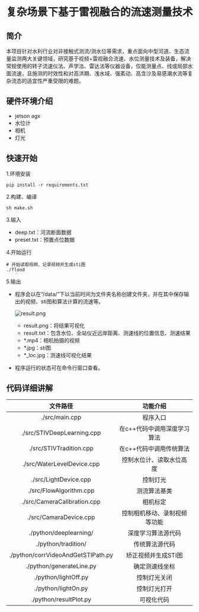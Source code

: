 # 复杂场景下基于雷视融合的流速测量技术

## 简介

本项目针对水利行业对非接触式测流/测水位等需求，重点面向中型河道、生态流量监测两大关键领域，研究基于视频+雷视融合流速、水位测量技术及装备，解决常规使用的转子流速仪法、声学法、雷达法等仪器设备，仅能测量点、线或局部水面流速，且施测的时效性和对高洪期、浅水域、强紊动、高含沙及易感潮水流等复杂流态的适宜性严重受限的难题。

## 硬件环境介绍

* jetson agx
* 水位计
* 相机
* 灯光

## 快速开始

1.环境安装

```Shell
pip install -r requirements.txt
```

2.构建、编译

```Shell
sh make.sh
```

3.输入

* deep.txt：河流断面数据
* preset.txt：预置点位数据

4.开始运行

```shell
# 开始读取视频、记录视频并生成sti图
./flood
```

5.输出

* 程序会以在“/data/”下以当前时间为文件夹名称创建文件夹，并在其中保存输出的视频、sti图和算法计算的流速等。

  ![result.png](./result.png)

  * result.png：将结果可视化
  * result.txt：包含水位、全站仪近远岸距离、测速线的位置信息、测速结果
  * *.mp4：相机拍摄的视频
  * *.jpg：sti图
  * *_loc.jpg：测速线可视化结果

* 程序运行的状态可在命令行窗口查看。

## 代码详细讲解

|              文件路径              |           功能介绍           |
| :--------------------------------: | :--------------------------: |
|           ./src/main.cpp           |           程序入口           |
|     ./src/STIVDeepLearning.cpp     | 在c++代码中调用深度学习算法  |
|      ./src/STIVTradition.cpp       |   在c++代码中调用传统算法    |
|     ./src/WaterLevelDevice.cpp     |   控制水位计、读取水位高度   |
|       ./src/LightDevice.cpp        |           控制灯光           |
|      ./src/FlowAlgorithm.cpp       |         测流算法基类         |
|    ./src/CameraCalibration.cpp     |           相机标定           |
|       ./src/CamaraDevice.cpp       | 控制相机移动、录制视频等功能 |
|       ./python/deeplearning/       |      深度学习算法源代码      |
|        ./python/tradition/         |        传统算法源代码        |
| ./python/corrVideoAndGetSTIPath.py |     矫正视频并生成STI图      |
|      ./python/generateLine.py      |        确定测速线坐标        |
|        ./python/lightOff.py        |         控制灯光关闭         |
|        ./python/lightOn.py         |         控制灯光打开         |
|       ./python/resultPlot.py       |          可视化代码          |
